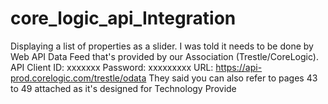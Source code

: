 # core_logic_api_Integration
Displaying a list of properties as a slider.  I was told it needs to be done by Web API Data Feed that's provided by our Association (Trestle/CoreLogic). API Client ID: xxxxxxx Password: xxxxxxxxx URL: https://api-prod.corelogic.com/trestle/odata  They said you can also refer to pages 43 to 49 attached as it's designed for Technology Provide
